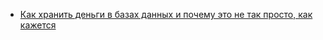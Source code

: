 - [Как хранить деньги в базах данных и почему это не так просто, как кажется](https://habr.com/ru/articles/924838/)